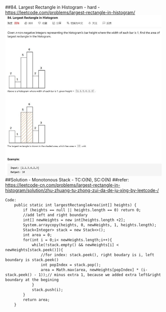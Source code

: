 ##84. Largest Rectangle in Histogram - hard - https://leetcode.com/problems/largest-rectangle-in-histogram/
![Image of /largest_rectangle_in_histogram](imgs//largest_rectangle_in_histogram.jpg)
##Solution - Monotonous Stack - TC:O(N), SC:O(N)
##refer: https://leetcode-cn.com/problems/largest-rectangle-in-histogram/solution/zhu-zhuang-tu-zhong-zui-da-de-ju-xing-by-leetcode-/
```
Code:
    public static int largestRectangleArea(int[] heights) {
        if (heights == null || heights.length == 0) return 0;
        //add left and right boundary
        int[] newHeights = new int[heights.length +2];
        System.arraycopy(heights, 0, newHeights, 1, heights.length);
        Stack<Integer> stack = new Stack<>();
        int area = 0;
        for(int i = 0;i< newHeights.length;i++){
            while(!stack.empty() && newHeights[i] < newHeights[stack.peek()]){
                //for index: stack.peek(), right boudary is i, left boundary is stack.peek()
                int popIndex = stack.pop();
                area = Math.max(area, newHeights[popIndex] * (i-stack.peek() - 1));// minus extra 1, because we added extra left&right boundary at the begining
            }
            stack.push(i);
        }
        return area;
    }
```